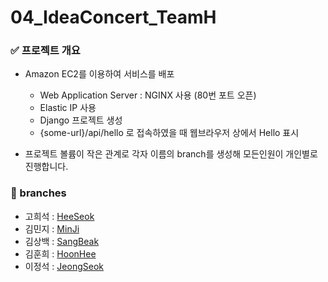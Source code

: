 # 04_IdeaConcert_TeamH

### ✅ 프로젝트 개요
  - Amazon EC2를 이용하여 서비스를 배포
    - Web Application Server : NGINX 사용 (80번 포트 오픈)
    - Elastic IP 사용
    - Django 프로젝트 생성
    - {some-url}/api/hello 로 접속하였을 때 웹브라우저 상에서 Hello 표시

  - 프로젝트 볼륨이 작은 관계로 각자 이름의 branch를 생성해 모든인원이 개인별로 진행합니다.

### 📁 branches
  - 고희석 : [HeeSeok](https://github.com/pre-onboarding-3rd-team-H/04_IdeaConcert_TeamH/tree/HeeSeok)
  - 김민지 : [MinJi](https://github.com/pre-onboarding-3rd-team-H/04_IdeaConcert_TeamH/tree/MinJi)
  - 김상백 : [SangBeak](https://github.com/pre-onboarding-3rd-team-H/04_IdeaConcert_TeamH/tree/SangBaek)
  - 김훈희 : [HoonHee](https://github.com/pre-onboarding-3rd-team-H/04_IdeaConcert_TeamH/tree/HoonHee)
  - 이정석 : [JeongSeok](https://github.com/pre-onboarding-3rd-team-H/04_IdeaConcert_TeamH/tree/JeongSeok)
